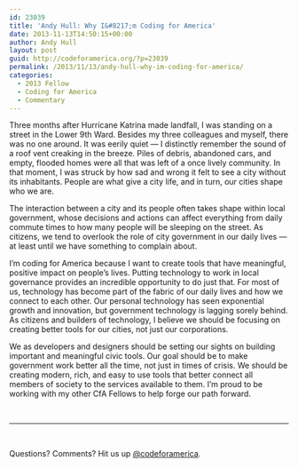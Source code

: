 ```yaml
---
id: 23039
title: 'Andy Hull: Why I&#8217;m Coding for America'
date: 2013-11-13T14:50:15+00:00
author: Andy Hull
layout: post
guid: http://codeforamerica.org/?p=23039
permalink: /2013/11/13/andy-hull-why-im-coding-for-america/
categories:
  - 2013 Fellow
  - Coding for America
  - Commentary
---
```

Three months after Hurricane Katrina made landfall, I was standing on a street in the Lower 9th Ward. Besides my three colleagues and myself, there was no one around. It was eerily quiet &#8212; I distinctly remember the sound of a roof vent creaking in the breeze. Piles of debris, abandoned cars, and empty, flooded homes were all that was left of a once lively community. In that moment, I was struck by how sad and wrong it felt to see a city without its inhabitants. People are what give a city life, and in turn, our cities shape who we are.

The interaction between a city and its people often takes shape within local government, whose decisions and actions can affect everything from daily commute times to how many people will be sleeping on the street. As citizens, we tend to overlook the role of city government in our daily lives &#8212; at least until we have something to complain about.

I&#8217;m coding for America because I want to create tools that have meaningful, positive impact on people&#8217;s lives. Putting technology to work in local governance provides an incredible opportunity to do just that. For most of us, technology has become part of the fabric of our daily lives and how we connect to each other. Our personal technology has seen exponential growth and innovation, but government technology is lagging sorely behind. As citizens and builders of technology, I believe we should be focusing on creating better tools for our cities, not just our corporations.

We as developers and designers should be setting our sights on building important and meaningful civic tools. Our goal should be to make government work better all the time, not just in times of crisis. We should be creating modern, rich, and easy to use tools that better connect all members of society to the services available to them. I&#8217;m proud to be working with my other CfA Fellows to help forge our path forward.

&nbsp;

* * *

&nbsp;

Questions? Comments? Hit us up <a href="http://twitter.com/codeforamerica" target="_blank">@codeforamerica</a>.